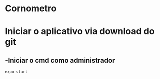 # Cornometro

# Iniciar o aplicativo via download do git

-Iniciar o cmd como administrador
-
```
expo start
```
